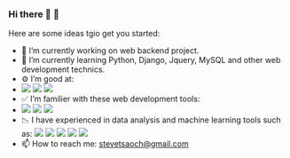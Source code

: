 ### Hi there 👋 :haircut:

Here are some ideas tgio get you started:

- 🔭 I’m currently working on web backend project.
- 🌱 I’m currently learning Python, Django, Jquery, MySQL and other web development technics.
- ⚙ I’m good at:
- ![](https://img.shields.io/badge/python-3.8-blue) ![](https://img.shields.io/badge/Django-4.0.1-blue) ![](https://img.shields.io/badge/SQL-MySQL-blue)
- ✅ I’m familier with these web development tools: 
- ![](https://img.shields.io/badge/Jquery--green) ![](https://img.shields.io/badge/HTML--green) ![](https://img.shields.io/badge/CSS--green)
- 📉 I have experienced in data analysis and machine learning tools such as: ![](https://img.shields.io/badge/NumPy-1.2-green) ![](https://img.shields.io/badge/pandas-1.2.4-green) ![](https://img.shields.io/badge/sklean-0.19-green) ![](https://img.shields.io/badge/matplotlib-3.4-brightgreen) ![](https://img.shields.io/badge/seaborn-0.11-brightgreen) 
- 📫 How to reach me: stevetsaoch@gmail.com


